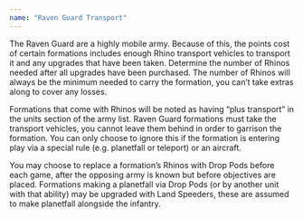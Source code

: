 ```yaml
---
name: "Raven Guard Transport"
---
```

The Raven Guard are a highly mobile army. Because of this, the points cost of certain formations includes enough Rhino transport vehicles to transport it and any upgrades that have been taken. Determine the number of Rhinos needed after all upgrades have been purchased. The number of Rhinos will always be the minimum needed to carry the formation, you can’t take extras along to cover any losses.

Formations that come with Rhinos will be noted as having <q>plus transport</q> in the units section of the army list. Raven Guard formations must take the transport vehicles, you cannot leave them behind in order to garrison the formation. You can only choose to ignore this if the formation is entering play via a special rule (e.g. planetfall or teleport) or an aircraft.

You may choose to replace a formation’s Rhinos with Drop Pods before each game, after the opposing army is known but before objectives are placed. Formations making a planetfall via Drop Pods (or by another unit with that ability) may be upgraded with Land Speeders, these are assumed to make planetfall alongside the infantry.